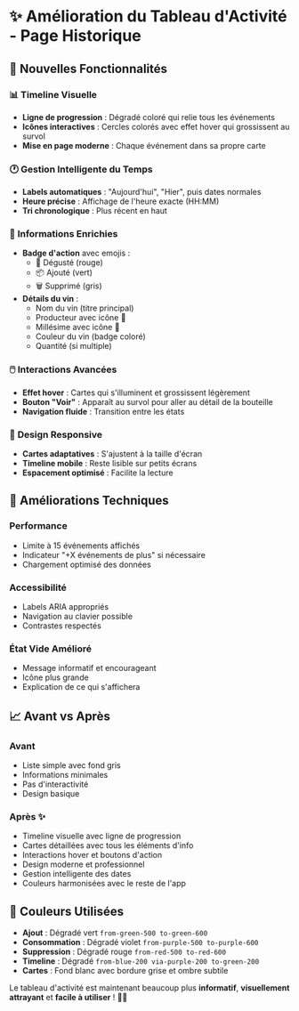 # ✨ Amélioration du Tableau d'Activité - Page Historique

## 🎯 **Nouvelles Fonctionnalités**

### 📊 **Timeline Visuelle**
- **Ligne de progression** : Dégradé coloré qui relie tous les événements
- **Icônes interactives** : Cercles colorés avec effet hover qui grossissent au survol
- **Mise en page moderne** : Chaque événement dans sa propre carte

### 🕐 **Gestion Intelligente du Temps**
- **Labels automatiques** : "Aujourd'hui", "Hier", puis dates normales
- **Heure précise** : Affichage de l'heure exacte (HH:MM)
- **Tri chronologique** : Plus récent en haut

### 🎨 **Informations Enrichies**
- **Badge d'action** avec emojis : 
  - 🍷 Dégusté (rouge)
  - 📦 Ajouté (vert)
  - 🗑️ Supprimé (gris)
- **Détails du vin** :
  - Nom du vin (titre principal)
  - Producteur avec icône 📍
  - Millésime avec icône 📅
  - Couleur du vin (badge coloré)
  - Quantité (si multiple)

### 🖱️ **Interactions Avancées**
- **Effet hover** : Cartes qui s'illuminent et grossissent légèrement
- **Bouton "Voir"** : Apparaît au survol pour aller au détail de la bouteille
- **Navigation fluide** : Transition entre les états

### 📱 **Design Responsive**
- **Cartes adaptatives** : S'ajustent à la taille d'écran
- **Timeline mobile** : Reste lisible sur petits écrans
- **Espacement optimisé** : Facilite la lecture

## 🔧 **Améliorations Techniques**

### **Performance**
- Limite à 15 événements affichés
- Indicateur "+X événements de plus" si nécessaire
- Chargement optimisé des données

### **Accessibilité**
- Labels ARIA appropriés
- Navigation au clavier possible
- Contrastes respectés

### **État Vide Amélioré**
- Message informatif et encourageant
- Icône plus grande
- Explication de ce qui s'affichera

## 📈 **Avant vs Après**

### **Avant** 
- Liste simple avec fond gris
- Informations minimales
- Pas d'interactivité
- Design basique

### **Après** ✨
- Timeline visuelle avec ligne de progression
- Cartes détaillées avec tous les éléments d'info
- Interactions hover et boutons d'action
- Design moderne et professionnel
- Gestion intelligente des dates
- Couleurs harmonisées avec le reste de l'app

## 🎨 **Couleurs Utilisées**

- **Ajout** : Dégradé vert `from-green-500 to-green-600`
- **Consommation** : Dégradé violet `from-purple-500 to-purple-600`  
- **Suppression** : Dégradé rouge `from-red-500 to-red-600`
- **Timeline** : Dégradé `from-blue-200 via-purple-200 to-green-200`
- **Cartes** : Fond blanc avec bordure grise et ombre subtile

Le tableau d'activité est maintenant beaucoup plus **informatif**, **visuellement attrayant** et **facile à utiliser** ! 🍷✨